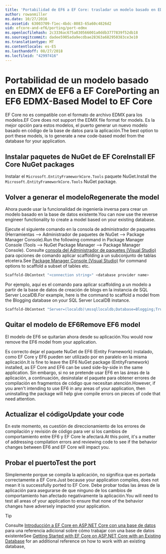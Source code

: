 ```yaml
---
title: 'Portabilidad de EF6 a EF Core: trasladar un modelo basado en EDMX'
author: rowanmiller
ms.date: 10/27/2016
ms.assetid: 63003709-f1ec-4bdc-8083-65a60c4826d2
uid: efcore-and-ef6/porting/port-edmx
ms.openlocfilehash: 2c3336ac675a830566001a0ddb3777839f52db18
ms.sourcegitcommit: dadee5905ada9ecdbae28363a682950383ce3e10
ms.translationtype: MT
ms.contentlocale: es-ES
ms.lasthandoff: 08/27/2018
ms.locfileid: "42997416"
---
```

# <a name="porting-an-ef6-edmx-based-model-to-ef-core"></a><span data-ttu-id="5d1b0-102">Portabilidad de un modelo basado en EDMX de EF6 a EF Core</span><span class="sxs-lookup"><span data-stu-id="5d1b0-102">Porting an EF6 EDMX-Based Model to EF Core</span></span>

<span data-ttu-id="5d1b0-103">EF Core no es compatible con el formato de archivo EDMX para los modelos.</span><span class="sxs-lookup"><span data-stu-id="5d1b0-103">EF Core does not support the EDMX file format for models.</span></span> <span data-ttu-id="5d1b0-104">Es la mejor opción para estos modelos, el puerto generar un nuevo modelo basado en código de la base de datos para la aplicación.</span><span class="sxs-lookup"><span data-stu-id="5d1b0-104">The best option to port these models, is to generate a new code-based model from the database for your application.</span></span>

## <a name="install-ef-core-nuget-packages"></a><span data-ttu-id="5d1b0-105">Instalar paquetes de NuGet de EF Core</span><span class="sxs-lookup"><span data-stu-id="5d1b0-105">Install EF Core NuGet packages</span></span>

<span data-ttu-id="5d1b0-106">Instalar el `Microsoft.EntityFrameworkCore.Tools` paquete NuGet.</span><span class="sxs-lookup"><span data-stu-id="5d1b0-106">Install the `Microsoft.EntityFrameworkCore.Tools` NuGet package.</span></span>

## <a name="regenerate-the-model"></a><span data-ttu-id="5d1b0-107">Volver a generar el modelo</span><span class="sxs-lookup"><span data-stu-id="5d1b0-107">Regenerate the model</span></span>

<span data-ttu-id="5d1b0-108">Ahora puede usar la funcionalidad de ingeniería inversa para crear un modelo basado en la base de datos existente.</span><span class="sxs-lookup"><span data-stu-id="5d1b0-108">You can now use the reverse engineer functionality to create a model based on your existing database.</span></span>

<span data-ttu-id="5d1b0-109">Ejecute el siguiente comando en la consola de administrador de paquetes (Herramientas –> Administrador de paquetes de NuGet –> Package Manager Console).</span><span class="sxs-lookup"><span data-stu-id="5d1b0-109">Run the following command in Package Manager Console (Tools –> NuGet Package Manager –> Package Manager Console).</span></span> <span data-ttu-id="5d1b0-110">Consulte [consola del Administrador de paquetes (Visual Studio)](../../core/miscellaneous/cli/powershell.md) para opciones de comando aplicar scaffolding a un subconjunto de tablas etcetera.</span><span class="sxs-lookup"><span data-stu-id="5d1b0-110">See [Package Manager Console (Visual Studio)](../../core/miscellaneous/cli/powershell.md) for command options to scaffold a subset of tables etc.</span></span>

``` powershell
Scaffold-DbContext "<connection string>" <database provider name>
```

<span data-ttu-id="5d1b0-111">Por ejemplo, aquí es el comando para aplicar scaffolding a un modelo a partir de la base de datos de creación de blogs en la instancia de SQL Server LocalDB.</span><span class="sxs-lookup"><span data-stu-id="5d1b0-111">For example, here is the command to scaffold a model from the Blogging database on your SQL Server LocalDB instance.</span></span>

``` powershell
Scaffold-DbContext "Server=(localdb)\mssqllocaldb;Database=Blogging;Trusted_Connection=True;" Microsoft.EntityFrameworkCore.SqlServer
```

## <a name="remove-ef6-model"></a><span data-ttu-id="5d1b0-112">Quitar el modelo de EF6</span><span class="sxs-lookup"><span data-stu-id="5d1b0-112">Remove EF6 model</span></span>

<span data-ttu-id="5d1b0-113">El modelo de EF6 se quitarían ahora desde su aplicación.</span><span class="sxs-lookup"><span data-stu-id="5d1b0-113">You would now remove the EF6 model from your application.</span></span>

<span data-ttu-id="5d1b0-114">Es correcto dejar el paquete NuGet de EF6 (Entity Framework) instalado, como EF Core y EF6 pueden ser utilizado por en paralelo en la misma aplicación.</span><span class="sxs-lookup"><span data-stu-id="5d1b0-114">It is fine to leave the EF6 NuGet package (EntityFramework) installed, as EF Core and EF6 can be used side-by-side in the same application.</span></span> <span data-ttu-id="5d1b0-115">Sin embargo, si no se pretende usar EF6 en las áreas de la aplicación, a continuación, desinstalar el paquete para obtener errores de compilación en fragmentos de código que necesitan atención.</span><span class="sxs-lookup"><span data-stu-id="5d1b0-115">However, if you aren't intending to use EF6 in any areas of your application, then uninstalling the package will help give compile errors on pieces of code that need attention.</span></span>

## <a name="update-your-code"></a><span data-ttu-id="5d1b0-116">Actualizar el código</span><span class="sxs-lookup"><span data-stu-id="5d1b0-116">Update your code</span></span>

<span data-ttu-id="5d1b0-117">En este momento, es cuestión de direccionamiento de los errores de compilación y revisión de código para ver si los cambios de comportamiento entre EF6 y EF Core le afectará.</span><span class="sxs-lookup"><span data-stu-id="5d1b0-117">At this point, it's a matter of addressing compilation errors and reviewing code to see if the behavior changes between EF6 and EF Core will impact you.</span></span>

## <a name="test-the-port"></a><span data-ttu-id="5d1b0-118">Probar el puerto</span><span class="sxs-lookup"><span data-stu-id="5d1b0-118">Test the port</span></span>

<span data-ttu-id="5d1b0-119">Simplemente porque se compila la aplicación, no significa que es portada correctamente a EF Core.</span><span class="sxs-lookup"><span data-stu-id="5d1b0-119">Just because your application compiles, does not mean it is successfully ported to EF Core.</span></span> <span data-ttu-id="5d1b0-120">Debe probar todas las áreas de la aplicación para asegurarse de que ninguno de los cambios de comportamiento han afectado negativamente la aplicación.</span><span class="sxs-lookup"><span data-stu-id="5d1b0-120">You will need to test all areas of your application to ensure that none of the behavior changes have adversely impacted your application.</span></span>

> [!TIP]
> <span data-ttu-id="5d1b0-121">Consulte [Introducción a EF Core en ASP.NET Core con una base de datos](xref:core/get-started/aspnetcore/existing-db) para una referencia adicional sobre cómo trabajar con una base de datos existente</span><span class="sxs-lookup"><span data-stu-id="5d1b0-121">See [Getting Started with EF Core on ASP.NET Core with an Existing Database](xref:core/get-started/aspnetcore/existing-db) for an additional reference on how to work with an existing database,</span></span> 
